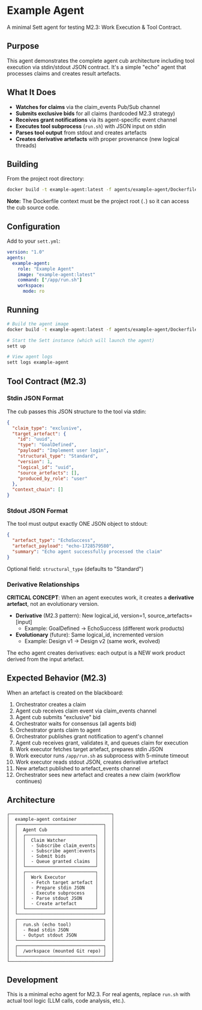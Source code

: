 # Example Agent

A minimal Sett agent for testing M2.3: Work Execution & Tool Contract.

## Purpose

This agent demonstrates the complete agent cub architecture including tool execution via stdin/stdout JSON contract. It's a simple "echo" agent that processes claims and creates result artefacts.

## What It Does

- **Watches for claims** via the claim_events Pub/Sub channel
- **Submits exclusive bids** for all claims (hardcoded M2.3 strategy)
- **Receives grant notifications** via its agent-specific event channel
- **Executes tool subprocess** (`run.sh`) with JSON input on stdin
- **Parses tool output** from stdout and creates artefacts
- **Creates derivative artefacts** with proper provenance (new logical threads)

## Building

From the project root directory:

```bash
docker build -t example-agent:latest -f agents/example-agent/Dockerfile .
```

**Note:** The Dockerfile context must be the project root (`.`) so it can access the cub source code.

## Configuration

Add to your `sett.yml`:

```yaml
version: "1.0"
agents:
  example-agent:
    role: "Example Agent"
    image: "example-agent:latest"
    command: ["/app/run.sh"]
    workspace:
      mode: ro
```

## Running

```bash
# Build the agent image
docker build -t example-agent:latest -f agents/example-agent/Dockerfile .

# Start the Sett instance (which will launch the agent)
sett up

# View agent logs
sett logs example-agent
```

## Tool Contract (M2.3)

### Stdin JSON Format

The cub passes this JSON structure to the tool via stdin:

```json
{
  "claim_type": "exclusive",
  "target_artefact": {
    "id": "uuid",
    "type": "GoalDefined",
    "payload": "Implement user login",
    "structural_type": "Standard",
    "version": 1,
    "logical_id": "uuid",
    "source_artefacts": [],
    "produced_by_role": "user"
  },
  "context_chain": []
}
```

### Stdout JSON Format

The tool must output exactly ONE JSON object to stdout:

```json
{
  "artefact_type": "EchoSuccess",
  "artefact_payload": "echo-1728579580",
  "summary": "Echo agent successfully processed the claim"
}
```

Optional field: `structural_type` (defaults to "Standard")

### Derivative Relationships

**CRITICAL CONCEPT**: When an agent executes work, it creates a **derivative artefact**, not an evolutionary version.

- **Derivative** (M2.3 pattern): New logical_id, version=1, source_artefacts=[input]
  - Example: GoalDefined → EchoSuccess (different work products)
- **Evolutionary** (future): Same logical_id, incremented version
  - Example: Design v1 → Design v2 (same work, evolved)

The echo agent creates derivatives: each output is a NEW work product derived from the input artefact.

## Expected Behavior (M2.3)

When an artefact is created on the blackboard:

1. Orchestrator creates a claim
2. Agent cub receives claim event via claim_events channel
3. Agent cub submits "exclusive" bid
4. Orchestrator waits for consensus (all agents bid)
5. Orchestrator grants claim to agent
6. Orchestrator publishes grant notification to agent's channel
7. Agent cub receives grant, validates it, and queues claim for execution
8. Work executor fetches target artefact, prepares stdin JSON
9. Work executor runs `/app/run.sh` as subprocess with 5-minute timeout
10. Work executor reads stdout JSON, creates derivative artefact
11. New artefact published to artefact_events channel
12. Orchestrator sees new artefact and creates a new claim (workflow continues)

## Architecture

```
┌──────────────────────────────────────┐
│  example-agent container             │
│  ┌────────────────────────────────┐  │
│  │  Agent Cub                     │  │
│  │  ┌──────────────────────────┐  │  │
│  │  │  Claim Watcher           │  │  │
│  │  │  - Subscribe claim_events│  │  │
│  │  │  - Subscribe agent:events│  │  │
│  │  │  - Submit bids           │  │  │
│  │  │  - Queue granted claims  │  │  │
│  │  └──────────────────────────┘  │  │
│  │  ┌──────────────────────────┐  │  │
│  │  │  Work Executor           │  │  │
│  │  │  - Fetch target artefact │  │  │
│  │  │  - Prepare stdin JSON    │  │  │
│  │  │  - Execute subprocess    │  │  │
│  │  │  - Parse stdout JSON     │  │  │
│  │  │  - Create artefact       │  │  │
│  │  └──────────────────────────┘  │  │
│  └────────────────────────────────┘  │
│  ┌────────────────────────────────┐  │
│  │  run.sh (echo tool)            │  │
│  │  - Read stdin JSON             │  │
│  │  - Output stdout JSON          │  │
│  └────────────────────────────────┘  │
│  ┌────────────────────────────────┐  │
│  │  /workspace (mounted Git repo) │  │
│  └────────────────────────────────┘  │
└──────────────────────────────────────┘
```

## Development

This is a minimal echo agent for M2.3. For real agents, replace `run.sh` with actual tool logic (LLM calls, code analysis, etc.).
